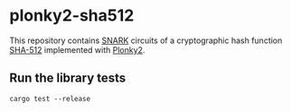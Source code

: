 # plonky2-sha512

This repository contains [SNARK](https://en.wikipedia.org/wiki/Non-interactive_zero-knowledge_proof) circuits of a
cryptographic hash function [SHA-512](https://en.wikipedia.org/wiki/SHA-2) implemented
with [Plonky2](https://github.com/mir-protocol/plonky2).

## Run the library tests

```
cargo test --release 
```
